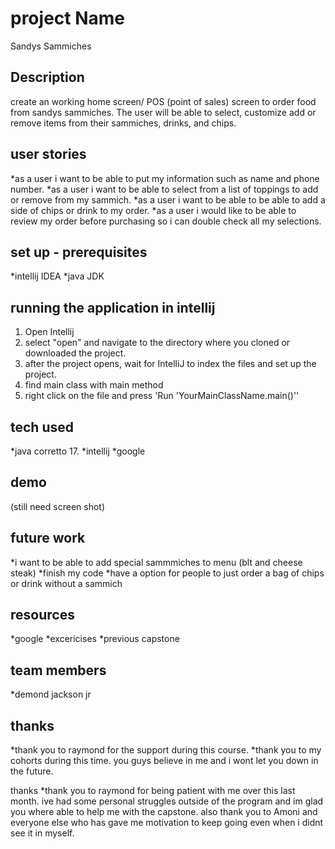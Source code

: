 # project Name 
Sandys Sammiches
## Description
create an working home screen/ POS (point of sales) screen to order food from sandys sammiches. The user will be able to select, customize add or remove items from their sammiches, drinks, and chips. 

## user stories
*as a user i want to be able to put my information such as name and phone number.
*as a user i want to be able to select from a list of toppings to add or remove from my sammich.
*as a user i want to be able to be able to add a side of chips or drink to my order.
*as a user i would like to be able to review my order before purchasing so i can double check all my selections.

## set up - prerequisites
*intellij IDEA
*java JDK

## running the application in intellij
1. Open Intellij
2. select "open" and navigate to the directory where you cloned or downloaded the project.
3. after the project opens, wait for IntelliJ to index the files and set up the project.
4. find main class with main method
5. right click on the file and press 'Run 'YourMainClassName.main()''

## tech used
*java corretto 17.
*intellij
*google

## demo
(still need screen shot)

## future work
*i want to be able to add special sammmiches to menu (blt and cheese steak)
*finish my code
*have a option for people to just order a bag of chips or drink without a sammich

## resources
*google
*excericises
*previous capstone

## team members
*demond jackson jr

## thanks
*thank you to raymond for the support during this course. 
*thank you to my cohorts during this time. you guys believe in me and i wont let you down in the future.

thanks
*thank you to raymond for being patient with me over this last month. ive had some personal struggles outside of the program and im glad you where able to help me with the capstone. also thank you to Amoni and everyone else who has gave me motivation to keep going even when i didnt see it in myself.

